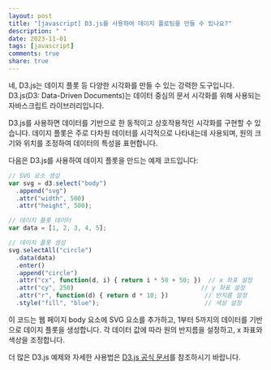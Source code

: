 ```yaml
---
layout: post
title: "[javascript] D3.js를 사용하여 데이지 플로팅을 만들 수 있나요?"
description: " "
date: 2023-11-01
tags: [javascript]
comments: true
share: true
---
```

네, D3.js는 데이지 플롯 등 다양한 시각화를 만들 수 있는 강력한 도구입니다. D3.js(D3: Data-Driven Documents)는 데이터 중심의 문서 시각화를 위해 사용되는 자바스크립트 라이브러리입니다.

D3.js를 사용하면 데이터를 기반으로 한 동적이고 상호작용적인 시각화를 구현할 수 있습니다. 데이지 플롯은 주로 다차원 데이터를 시각적으로 나타내는데 사용되며, 원의 크기와 위치를 조정하여 데이터의 특성을 표현합니다.

다음은 D3.js를 사용하여 데이지 플롯을 만드는 예제 코드입니다:

```javascript
// SVG 요소 생성
var svg = d3.select("body")
  .append("svg")
  .attr("width", 500)
  .attr("height", 500);

// 데이지 플롯 데이터
var data = [1, 2, 3, 4, 5];

// 데이지 플롯 생성
svg.selectAll("circle")
  .data(data)
  .enter()
  .append("circle")
  .attr("cx", function(d, i) { return i * 50 + 50; })  // x 좌표 설정
  .attr("cy", 250)                                   // y 좌표 설정
  .attr("r", function(d) { return d * 10; })          // 반지름 설정
  .style("fill", "blue");                             // 색상 설정
```

이 코드는 웹 페이지 body 요소에 SVG 요소를 추가하고, 1부터 5까지의 데이터를 기반으로 데이지 플롯을 생성합니다. 각 데이터 값에 따라 원의 반지름을 설정하고, x 좌표와 색상을 조정합니다.

더 많은 D3.js 예제와 자세한 사용법은 [D3.js 공식 문서](https://d3js.org/)를 참조하시기 바랍니다.